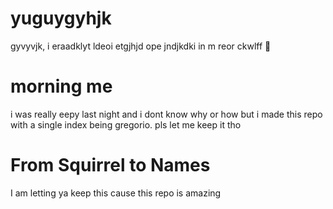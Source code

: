 # yuguygyhjk
gyvyvjk,
i eraadklyt ldeoi etgjhjd ope jndjkdki      in m reor ckwlff
🍤

# morning me
i was really eepy last night and i dont know why or how but i made this repo with a single index being gregorio. pls let me keep it tho

# From Squirrel to Names
I am letting ya keep this cause this repo is amazing